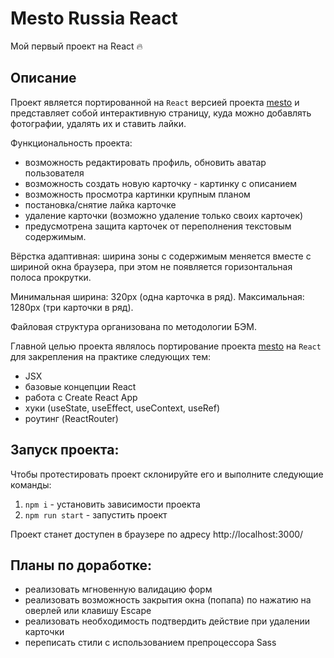 # Mesto Russia React

Мой первый проект на React 🔥

## Описание

Проект является портированной на `React` версией проекта [mesto](https://github.com/andreibelyun/mesto) и представляет собой интерактивную страницу, куда можно добавлять фотографии, удалять их и ставить лайки.

Функциональность проекта:
- возможность редактировать профиль, обновить аватар пользователя
- возможность создать новую карточку - картинку с описанием
- возможность просмотра картинки крупным планом
- постановка/снятие лайка карточке
- удаление карточки (возможно удаление только своих карточек)
- предусмотрена защита карточек от переполнения текстовым содержимым.

Вёрстка адаптивная: ширина зоны с содержимым меняется вместе с шириной окна браузера, при этом не появляется горизонтальная полоса прокрутки.

Минимальная ширина: 320px (одна карточка в ряд). Максимальная: 1280px (три карточки в ряд).

Файловая структура организована по методологии БЭМ.

Главной целью проекта являлось портирование проекта [mesto](https://github.com/andreibelyun/mesto) на `React` для закрепления на практике следующих тем:

- JSX
- базовые концепции React
- работа с Create React App
- хуки (useState, useEffect, useContext, useRef)
- роутинг (ReactRouter)


## Запуск проекта:

Чтобы протестировать проект склонируйте его и выполните следующие команды:

1. `npm i` - установить зависимости проекта
2. `npm run start` - запустить проект

Проект станет доступен в браузере по адресу http://localhost:3000/

## Планы по доработке:

- реализовать мгновенную валидацию форм
- реализовать возможность закрытия окна (попапа) по нажатию на оверлей или клавишу Escape
- реализовать необходимость подтвердить действие при удалении карточки
- переписать стили с использованием препроцессора Sass
